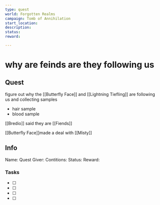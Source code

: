 ```yaml
---
type: quest
world: Forgotten Realms
campaign: Tomb of Annihilation
start_location: 
description: 
status: 
reward:

---
```

# why are feinds are they following us

## Quest 
figure out why the [[Butterfly Face]] and [[Lightning Tiefling]] are following us and collecting samples

- hair sample
- blood sample 

[[Bredio]] said they are [[Fiends]]

 [[Butterfly Face]]made a deal with [[Misty]]



## Info

Name: 
Quest Giver: 
Contitions: 
Status: 
Reward: 








### Tasks
- [ ] 
- [ ] 
- [ ] 
- [ ] 